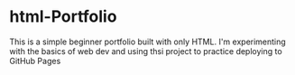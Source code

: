 # html-Portfolio
This is a simple beginner portfolio built with only HTML. I'm experimenting with the basics of web dev and using thsi project to practice deploying to GitHub Pages 
